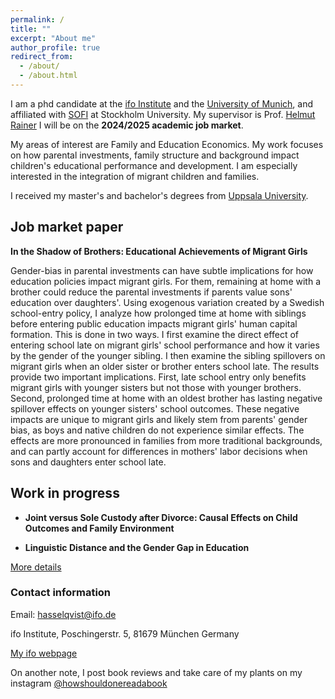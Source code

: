 ```yaml
---
permalink: /
title: ""
excerpt: "About me"
author_profile: true
redirect_from: 
  - /about/
  - /about.html
---
```


I am a phd candidate at the [ifo Institute](https://www.ifo.de/en) and the [University of Munich](https://www.en.econ.uni-muenchen.de/index.html), and affiliated with [SOFI](https://www.su.se/swedish-institute-for-social-research/) at Stockholm University. My supervisor is Prof. [Helmut Rainer](https://sites.google.com/ifo.de/hrainer/home) I will be on the **2024/2025 academic job market**.

My areas of interest are Family and Education Economics. My work focuses on how parental investments, family structure and background impact children's educational performance and development. I am especially interested in the integration of migrant children and families.

 I received my master's and bachelor's degrees from [Uppsala University](https://www.nek.uu.se/?languageId=1).

## Job market paper

**In the Shadow of Brothers: Educational Achievements of Migrant Girls**

Gender-bias in parental investments can have subtle implications for how education policies impact migrant girls. For them, remaining at home with a brother could reduce the parental investments if parents value sons' education over daughters'. Using exogenous variation created by a Swedish school-entry policy, I analyze how prolonged time at home with siblings before entering public education impacts migrant girls' human capital formation. This is done in two ways. I first examine the direct effect of entering school late on migrant girls' school performance and how it varies by the gender of the younger sibling. I then examine the sibling spillovers on migrant girls when an older sister or brother enters school late. The results provide two important implications. First, late school entry only benefits migrant girls with younger sisters but not those with younger brothers. Second, prolonged time at home with an oldest brother has lasting negative spillover effects on younger sisters' school outcomes. These negative impacts are unique to migrant girls and likely stem from parents' gender bias, as boys and native children do not experience similar effects. The effects are more pronounced in families from more traditional backgrounds, and can partly account for differences in mothers' labor decisions when sons and daughters enter school late. 


## Work in progress


* **Joint versus Sole Custody after Divorce: Causal Effects on Child Outcomes and Family Environment**

* **Linguistic Distance and the Gender Gap in Education**


[More details](https://hasselqvist.github.io/research/)


### Contact information

Email: hasselqvist@ifo.de

ifo Institute, Poschingerstr. 5, 81679 München Germany

[My ifo webpage](https://www.ifo.de/en/hasselqvist-a)



On another note, I post book reviews and take care of my plants on my instagram [@howshouldonereadabook](https://instagram.com/howshouldonereadabook?igshid=ZDdkNTZiNTM=) 


